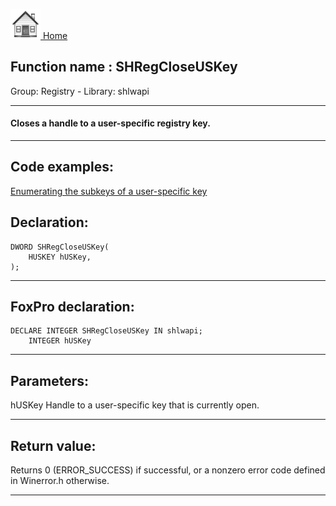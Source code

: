 [<img src="../../images/home.png"> Home ](https://github.com/VFPX/Win32API)  

## Function name : SHRegCloseUSKey
Group: Registry - Library: shlwapi    
***  


#### Closes a handle to a user-specific registry key.
***  


## Code examples:
[Enumerating the subkeys of a user-specific key](../../samples/sample_129.md)  

## Declaration:
```foxpro  
DWORD SHRegCloseUSKey(
    HUSKEY hUSKey,
);  
```  
***  


## FoxPro declaration:
```foxpro  
DECLARE INTEGER SHRegCloseUSKey IN shlwapi;
	INTEGER hUSKey  
```  
***  


## Parameters:
hUSKey 
Handle to a user-specific key that is currently open.  
***  


## Return value:
Returns 0 (ERROR_SUCCESS) if successful, or a nonzero error code defined in Winerror.h otherwise.  
***  

